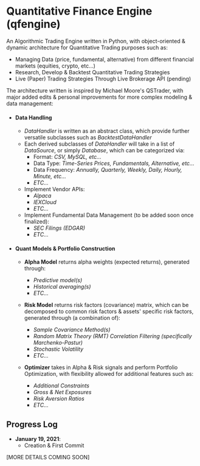 # Quantitative Finance Engine (qfengine)
An Algorithmic Trading Engine written in Python, with object-oriented & dynamic architecture for Quantitative Trading purposes such as:
  - Managing Data (price, fundamental, alternative) from different financial markets (equities, crypto, etc...) 
  - Research, Develop & Backtest Quantitative Trading Strategies
  - Live (Paper) Trading Strategies Through Live Brokerage API (pending)
  
 The architecture written is inspired by Michael Moore's QSTrader, with major added edits & personal improvements for more complex modeling & data management:
 
 - #### Data Handling
    - *DataHandler* is written as an abstract class, which provide further versatile subclasses such as *BacktestDataHandler*
    - Each derived subclasses of *DataHandler* will take in a list of *DataSource*, or simply *Database*, which can be categorized via:
        - Format: *CSV, MySQL, etc...*
        - Data Type: *Time-Series Prices, Fundamentals, Alternative, etc...*
        - Data Frequency: *Annually, Quarterly, Weekly, Daily, Hourly, Minute, etc...*
        - *ETC...*
    - Implement Vendor APIs:
        - *Alpaca*
        - *IEXCloud*
        - *ETC...*
    - Implement Fundamental Data Management (to be added soon once finalized):
        - *SEC Filings (EDGAR)*
        - *ETC...*
 
 
 - #### Quant Models & Portfolio Construction
    - **Alpha Model** returns alpha weights (expected returns), generated through:
        - *Predictive model(s)*
        - *Historical averaging(s)*
        - *ETC...*
   
    - **Risk Model** returns risk factors (covariance) matrix, which can be decomposed to common risk factors & assets' specific risk factors, generated through (a combination of):
        - *Sample Covariance Method(s)*
        - *Random Matrix Theory (RMT) Correlation Filtering (specifically Marchenko-Pastur)*
        - *Stochastic Volatility*
        - *ETC...*
    
    - **Optimizer** takes in Alpha & Risk signals and perform Portfolio Optimization, with flexibility allowed for additional features such as:
        - *Additional Constraints*
        - *Gross & Net Exposures*
        - *Risk Aversion Ratios*
        - *ETC...*
 
 

  
## Progress Log
- **January 19, 2021**:
  - Creation & First Commit


[MORE DETAILS COMING SOON]
